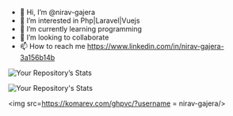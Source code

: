 - 👋 Hi, I’m @nirav-gajera
- 👀 I’m interested in Php|Laravel|Vuejs
- 🌱 I’m currently learning programming
- 💞️ I’m looking to collaborate
- 📫 How to reach me https://www.linkedin.com/in/nirav-gajera-3a156b14b

<!---
nirav-gajera/nirav-gajera is a ✨ special ✨ repository because its `README.md` (this file) appears on your GitHub profile.
You can click the Preview link to take a look at your changes.
--->

![Your Repository’s Stats](https://github-readme-stats.vercel.app/api?username=nirav-gajera&show_icons=true)

![Your Repository's Stats](https://github-readme-stats.vercel.app/api/top-langs/?username=nirav-gajera&theme=blue-green)

<img src=https://komarev.com/ghpvc/?username = nirav-gajera/>
